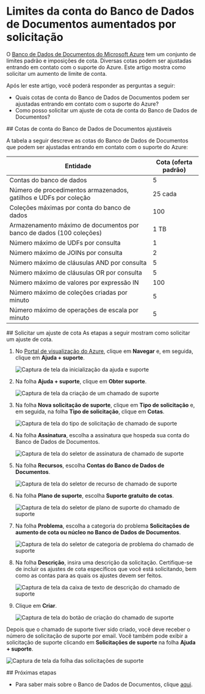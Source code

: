 <properties 
	pageTitle="Solicitação de aumento dos limites da conta do Banco de Dados de Documentos | Azure" 
	description="Saiba como solicitar um ajuste aos limites do Banco de Dados de Documentos, como o número de coleções permitidas, procedimentos armazenados e cláusulas de consulta." 
	services="documentdb" 
	authors="stephbaron" 
	manager="johnmac" 
	editor="monicar" 
	documentationCenter=""/>

<tags 
	ms.service="documentdb" 
	ms.workload="data-services" 
	ms.tgt_pltfrm="na" 
	ms.devlang="na" 
	ms.topic="article" 
	ms.date="05/04/2015" 
	ms.author="stbaro"/>

# Limites da conta do Banco de Dados de Documentos aumentados por solicitação

O [Banco de Dados de Documentos do Microsoft Azure](http://azure.microsoft.com/services/documentdb/) tem um conjunto de limites padrão e imposições de cota. Diversas cotas podem ser ajustadas entrando em contato com o suporte do Azure. Este artigo mostra como solicitar um aumento de limite de conta.

Após ler este artigo, você poderá responder as perguntas a seguir:

-	Quais cotas de conta do Banco de Dados de Documentos podem ser ajustadas entrando em contato com o suporte do Azure?
-	Como posso solicitar um ajuste de cota de conta do Banco de Dados de Documentos?

##<a id="AdjustableQuotas"></a> Cotas de conta do Banco de Dados de Documentos ajustáveis

A tabela a seguir descreve as cotas do Banco de Dados de Documentos que podem ser ajustadas entrando em contato com o suporte do Azure:

|Entidade |Cota (oferta padrão)|
|-------|--------|
|Contas do banco de dados |5
|Número de procedimentos armazenados, gatilhos e UDFs por coleção |25 cada
|Coleções máximas por conta do banco de dados |100
|Armazenamento máximo de documentos por banco de dados (100 coleções) |1 TB
|Número máximo de UDFs por consulta |1
|Número máximo de JOINs por consulta |2
|Número máximo de cláusulas AND por consulta |5
|Número máximo de cláusulas OR por consulta |5
|Número máximo de valores por expressão IN |100
|Número máximo de coleções criadas por minuto |5
|Número máximo de operações de escala por minuto |5

##<a id="RequestQuotaIncrease"></a> Solicitar um ajuste de cota
As etapas a seguir mostram como solicitar um ajuste de cota.

1. No [Portal de visualização do Azure](https://portal.azure.com), clique em **Navegar** e, em seguida, clique em **Ajuda + suporte**.

	![Captura de tela da inicialização da ajuda e suporte](media/documentdb-increase-limits/helpsupport.png)

2. Na folha **Ajuda + suporte**, clique em **Obter suporte**.

	![Captura de tela da criação de um chamado de suporte](media/documentdb-increase-limits/getsupport.png)

3. Na folha **Nova solicitação de suporte**, clique em **Tipo de solicitação** e, em seguida, na folha **Tipo de solicitação**, clique em **Cotas**.

	![Captura de tela do tipo de solicitação de chamado de suporte](media/documentdb-increase-limits/supportrequest1.png)

4. Na folha **Assinatura**, escolha a assinatura que hospeda sua conta do Banco de Dados de Documentos.

	![Captura de tela do seletor de assinatura de chamado de suporte](media/documentdb-increase-limits/supportrequest2.png)

5. Na folha **Recursos**, escolha **Contas do Banco de Dados de Documentos**.

	![Captura de tela do seletor de recurso de chamado de suporte](media/documentdb-increase-limits/supportrequest3.png)

6. Na folha **Plano de suporte**, escolha **Suporte gratuito de cotas**.

	![Captura de tela do seletor de plano de suporte do chamado de suporte](media/documentdb-increase-limits/supportrequest4.png)

7. Na folha **Problema**, escolha a categoria do problema **Solicitações de aumento de cota ou núcleo no Banco de Dados de Documentos**.

	![Captura de tela do seletor de categoria de problema do chamado de suporte](media/documentdb-increase-limits/supportrequest5.png)

8. Na folha **Descrição**, insira uma descrição da solicitação. Certifique-se de incluir os ajustes de cota específicos que você está solicitando, bem como as contas para as quais os ajustes devem ser feitos.

	![Captura de tela da caixa de texto de descrição do chamado de suporte](media/documentdb-increase-limits/supportrequest6.png)

9. Clique em **Criar**.

	![Captura de tela do botão de criação do chamado de suporte](media/documentdb-increase-limits/supportrequest7.png)

Depois que o chamado de suporte tiver sido criado, você deve receber o número de solicitação de suporte por email. Você também pode exibir a solicitação de suporte clicando em **Solicitações de suporte** na folha **Ajuda + suporte**.

![Captura de tela da folha das solicitações de suporte](media/documentdb-increase-limits/supportrequest8.png)
  

##<a name="NextSteps"></a> Próximas etapas
- Para saber mais sobre o Banco de Dados de Documentos, clique [aqui](http://azure.com/docdb).
 

<!---HONumber=July15_HO3-->
